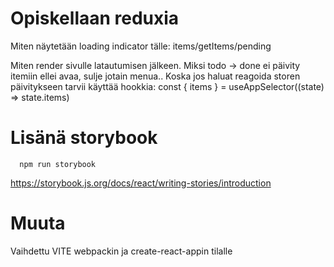 # Opiskellaan reduxia

Miten näytetään loading indicator tälle: items/getItems/pending

Miten render sivulle latautumisen jälkeen.
Miksi todo -> done ei päivity itemiin ellei avaa, sulje jotain menua..
Koska jos haluat reagoida storen päivitykseen tarvii käyttää hookkia:
const { items } = useAppSelector((state) => state.items)

# Lisänä storybook

      npm run storybook

https://storybook.js.org/docs/react/writing-stories/introduction

# Muuta

Vaihdettu VITE webpackin ja create-react-appin tilalle
